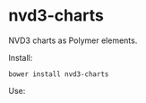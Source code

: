 # nvd3-charts

NVD3 charts as Polymer elements.

Install:

    bower install nvd3-charts
    
Use:
    <nvd3-multi-bar height="300" width="960" url="demo.json" stacked="[[stacked]]"></nvd3-multi-bar>


